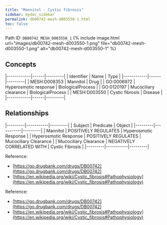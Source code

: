 ```yaml
---
title: "Mannitol - Cystic fibrosis"
sidebar: mydoc_sidebar
permalink: db00742-mesh-d003550-1.html
toc: false 
---
```



Path ID: `DB00742_MESH_D003550_1`
{% include image.html url="images/db00742-mesh-d003550-1.png" file="db00742-mesh-d003550-1.png" alt="db00742-mesh-d003550-1" %}

## Concepts

|------------|------|---------|
| Identifier | Name | Type    |
|------------|------|---------|
| MESH:D008353 | Mannitol | Drug |
| GO:0006972 | Hyperosmotic response | BiologicalProcess |
| GO:0120197 | Mucociliary clearance | BiologicalProcess |
| MESH:D003550 | Cystic fibrosis | Disease |
|------------|------|---------|

## Relationships

|---------|-----------|---------|
| Subject | Predicate | Object  |
|---------|-----------|---------|
| Mannitol | POSITIVELY REGULATES | Hyperosmotic Response |
| Hyperosmotic Response | POSITIVELY REGULATES | Mucociliary Clearance |
| Mucociliary Clearance | NEGATIVELY CORRELATED WITH | Cystic Fibrosis |
|---------|-----------|---------|

Reference: 
  - [https://go.drugbank.com/drugs/DB00742](https://go.drugbank.com/drugs/DB00742)
  - [https://en.wikipedia.org/wiki/Cystic_fibrosis#Pathophysiology](https://en.wikipedia.org/wiki/Cystic_fibrosis#Pathophysiology)

Reference: 
  - [https://go.drugbank.com/drugs/DB00742](https://go.drugbank.com/drugs/DB00742)
  - [https://en.wikipedia.org/wiki/Cystic_fibrosis#Pathophysiology](https://en.wikipedia.org/wiki/Cystic_fibrosis#Pathophysiology)
